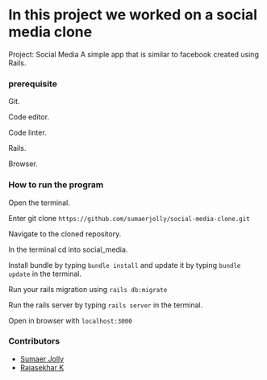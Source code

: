 # In this project we worked on a social media clone 
Project: Social Media
A simple app that is similar to facebook created using Rails.

### prerequisite

Git.

Code editor.

Code linter.

Rails.

Browser.


### How to run the program
Open the terminal.

Enter git clone ``` https://github.com/sumaerjolly/social-media-clone.git ```

Navigate to the cloned repository.

In the terminal cd into social_media.

Install bundle by typing ``` bundle install ``` and update it by typing ```bundle update``` in the terminal.

Run your rails migration using ``` rails db:migrate ```

Run the rails server by typing ```rails server``` in the terminal.

Open in browser with ```localhost:3000```

### Contributors

* [Sumaer Jolly](https://github.com/sumaerjolly)
* [Rajasekhar K ](https://github.com/IBTechRaj)

